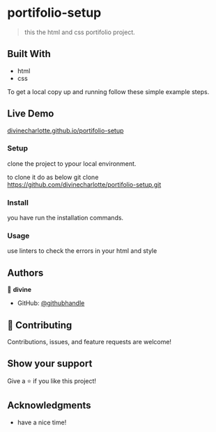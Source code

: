 # portifolio-setup

> this the html and css portifolio project.

## Built With

- html
- css

To get a local copy up and running follow these simple example steps.

## Live Demo
[divinecharlotte.github.io/portifolio-setup]( https://divinecharlotte.github.io/portifolio-setup/)

### Setup 
clone the project to ypour local environment.

to clone it do as below
git clone https://github.com/divinecharlotte/portifolio-setup.git

### Install
you have run the installation commands.

### Usage 
use linters to check the errors in your html and style 


## Authors

👤 **divine**

- GitHub: [@githubhandle]( https://github.com/divinecharlotte)

## 🤝 Contributing

Contributions, issues, and feature requests are welcome!


## Show your support

Give a ⭐️ if you like this project!

## Acknowledgments

- have a nice time!

